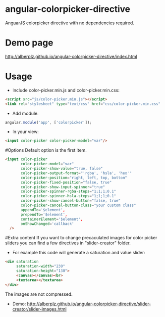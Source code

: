 # angular-colorpicker-directive
AnguarJS colorpicker directive with no dependencies required.

# Demo page
http://alberplz.github.io/angular-colorpicker-directive/index.html

# Usage
* Include color-picker.min.js and color-picker.min.css:
```html
<script src="js/color-picker.min.js"></script>
<link rel="stylesheet" type="text/css" href="css/color-picker.min.css" />
```
* Add module:
```javascript
angular.module('app', ['colorpicker']);
```
* In your view:
```html
<input color-picker color-picker-model="var"/>
```

#Options
Default option is the first item.
```html
<input color-picker 
       color-picker-model="var"
       color-picker-show-value="true, false"
       color-picker-output-format="'rgba', 'hsla', 'hex'"
       color-picker-position="right, left, top, bottom"
       color-picker-fixed-position="false, true"
       color-picker-show-input-spinner="true"
       color-picker-spinner-rgba-steps="1;1;1;0.1"
       color-picker-spinner-hsla-steps="1;1;1;0.1"
       color-picker-show-cancel-button="false, true"
       color-picker-cancel-button-class="your custom class"
       appendTo='$element',
       prependTo='$element',
       containerElement='$element',
       onShowChanged='callback'
  />
```

#Extra content
If you want to change precaculated images for color picker sliders you can find a few directives in "slider-creator" folder.

* For example this code will generate a saturation and value slider:
```html
<div saturation
     saturation-width="230" 
     saturation-height="130">
     <canvas></canvas><br>
     <textarea></textarea>
</div>
```
The images are not compressed.

* Demo:
http://alberplz.github.io/angular-colorpicker-directive/slider-creator/slider-images.html


